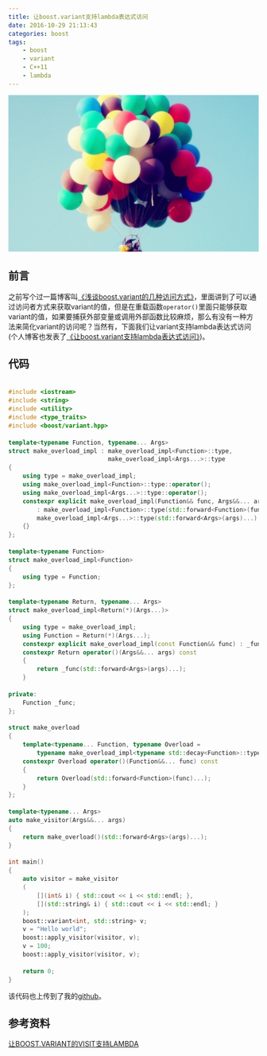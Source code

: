 ```yaml
---
title: 让boost.variant支持lambda表达式访问
date: 2016-10-29 21:13:43
categories: boost
tags: 
    - boost
    - variant
    - C++11
    - lambda
---
```


![此处输入图片的描述][1]

前言
-----

之前写个过一篇博客叫[《浅谈boost.variant的几种访问方式》][2]，里面讲到了可以通过访问者方式来获取variant的值，但是在重载函数`operator()`里面只能够获取variant的值，如果要捕获外部变量或调用外部函数比较麻烦，那么有没有一种方法来简化variant的访问呢？当然有，下面我们让variant支持lambda表达式访问(个人博客也发表了[《让boost.variant支持lambda表达式访问》][3])。

<!--more-->

代码
-----

```cpp

#include <iostream>
#include <string>
#include <utility>
#include <type_traits>
#include <boost/variant.hpp>

template<typename Function, typename... Args>
struct make_overload_impl : make_overload_impl<Function>::type, 
                            make_overload_impl<Args...>::type
{
    using type = make_overload_impl;
    using make_overload_impl<Function>::type::operator();
    using make_overload_impl<Args...>::type::operator();
    constexpr explicit make_overload_impl(Function&& func, Args&&... args)
        : make_overload_impl<Function>::type(std::forward<Function>(func)),
        make_overload_impl<Args...>::type(std::forward<Args>(args)...)
    {}
};

template<typename Function>
struct make_overload_impl<Function>
{
    using type = Function;
};

template<typename Return, typename... Args>
struct make_overload_impl<Return(*)(Args...)>
{
    using type = make_overload_impl;
    using Function = Return(*)(Args...);
    constexpr explicit make_overload_impl(const Function&& func) : _func(func) {}
    constexpr Return operator()(Args&&... args) const
    {
        return _func(std::forward<Args>(args)...);
    }

private:
    Function _func;
};

struct make_overload
{
    template<typename... Function, typename Overload = 
        typename make_overload_impl<typename std::decay<Function>::type...>::type>
    constexpr Overload operator()(Function&&... func) const
    {
        return Overload(std::forward<Function>(func)...);
    }
};

template<typename... Args>
auto make_visitor(Args&&... args)
{
    return make_overload()(std::forward<Args>(args)...);
}

int main()
{
    auto visitor = make_visitor
    (
        [](int& i) { std::cout << i << std::endl; },
        [](std::string& i) { std::cout << i << std::endl; }
    );
    boost::variant<int, std::string> v;
    v = "Hello world";
    boost::apply_visitor(visitor, v);
    v = 100;
    boost::apply_visitor(visitor, v);

    return 0;
}

```

该代码也上传到了我的[github][4]。

参考资料
-----

[让BOOST.VARIANT的VISIT支持LAMBDA][5]


  [1]: https://raw.githubusercontent.com/chxuan/images/master/blog/2016/10/variant2.jpg
  [2]: http://chengxuan.me/2016/10/26/%E6%B5%85%E8%B0%88boost.variant%E7%9A%84%E5%87%A0%E7%A7%8D%E8%AE%BF%E9%97%AE%E6%96%B9%E5%BC%8F/
  [3]: http://chengxuan.me/2016/10/29/%E8%AE%A9boost.variant%E6%94%AF%E6%8C%81lambda%E8%A1%A8%E8%BE%BE%E5%BC%8F%E8%AE%BF%E9%97%AE/
  [4]: https://github.com/chxuan/samples/tree/master/variant_visitor
  [5]: http://purecpp.org/?p=982
